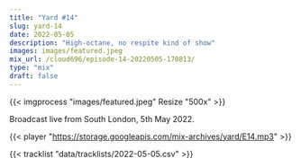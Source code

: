 ```yaml
---
title: "Yard #14"
slug: yard-14
date: 2022-05-05
description: "High-octane, no respite kind of show"
images: images/featured.jpeg
mix_url: /cloud696/episode-14-20220505-170813/
type: "mix"
draft: false
---
```


{{< imgprocess "images/featured.jpeg" Resize "500x" >}}

Broadcast live from South London, 5th May 2022.

{{< player "https://storage.googleapis.com/mix-archives/yard/E14.mp3" >}}

{{< tracklist "data/tracklists/2022-05-05.csv" >}}
